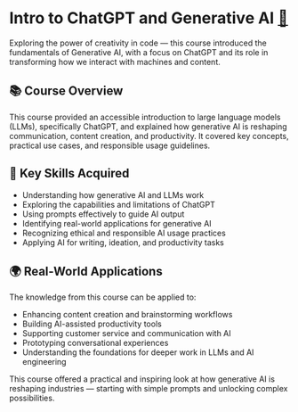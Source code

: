 # Intro to ChatGPT and Generative AI [🔗](https://learn.365datascience.com/c/4437c8fc1e/)

Exploring the power of creativity in code — this course introduced the fundamentals of Generative AI, with a focus on ChatGPT and its role in transforming how we interact with machines and content.

## 📚 Course Overview

This course provided an accessible introduction to large language models (LLMs), specifically ChatGPT, and explained how generative AI is reshaping communication, content creation, and productivity. It covered key concepts, practical use cases, and responsible usage guidelines.

## 🧠 Key Skills Acquired

- Understanding how generative AI and LLMs work  
- Exploring the capabilities and limitations of ChatGPT  
- Using prompts effectively to guide AI output  
- Identifying real-world applications for generative AI  
- Recognizing ethical and responsible AI usage practices  
- Applying AI for writing, ideation, and productivity tasks

## 🌍 Real-World Applications

The knowledge from this course can be applied to:

- Enhancing content creation and brainstorming workflows  
- Building AI-assisted productivity tools  
- Supporting customer service and communication with AI  
- Prototyping conversational experiences  
- Understanding the foundations for deeper work in LLMs and AI engineering

This course offered a practical and inspiring look at how generative AI is reshaping industries — starting with simple prompts and unlocking complex possibilities.